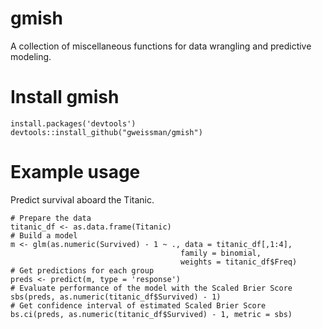 # gmish

A collection of miscellaneous functions for data wrangling and predictive modeling. 

# Install gmish

```{r}
install.packages('devtools')
devtools::install_github("gweissman/gmish")
```

# Example usage

Predict survival aboard the Titanic.

```{r}
# Prepare the data
titanic_df <- as.data.frame(Titanic)
# Build a model
m <- glm(as.numeric(Survived) - 1 ~ ., data = titanic_df[,1:4], 
                                      family = binomial, 
                                      weights = titanic_df$Freq)
# Get predictions for each group
preds <- predict(m, type = 'response')
# Evaluate performance of the model with the Scaled Brier Score
sbs(preds, as.numeric(titanic_df$Survived) - 1)
# Get confidence interval of estimated Scaled Brier Score
bs.ci(preds, as.numeric(titanic_df$Survived) - 1, metric = sbs)
```
